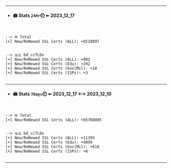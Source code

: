 

---
- #### 🖨️ **Stats** `24Hr`⏲️ ➼ 2023_12_17
```console


--> 🌐 Total
[+] New/ReNewed SSL Certs (ALL): +6518897


--> 🇧🇩 bd_ccTLDs
[+] New/ReNewed SSL Certs (ALL): +802
[+] New/ReNewed SSL Certs (Edu): +292
[+] New/ReNewed SSL Certs (Gov|Mil): +18
[+] New/ReNewed SSL Certs (ISPs): +3


```

---
- #### 🖨️ **Stats** `7Days`⏲️ ➼ 2023_12_17 <--> 2023_12_10
```console


--> 🌐 Total
[+] New/ReNewed SSL Certs (ALL): +65760885


--> 🇧🇩 bd_ccTLDs
[+] New/ReNewed SSL Certs (ALL): +11395
[+] New/ReNewed SSL Certs (Edu): +4099
[+] New/ReNewed SSL Certs (Gov|Mil): +618
[+] New/ReNewed SSL Certs (ISPs): +8


```

---

